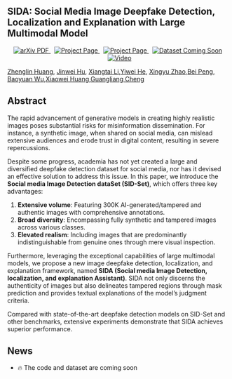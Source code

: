 ## SIDA: Social Media Image Deepfake Detection, Localization and Explanation with Large Multimodal Model

  <p align="center">
    <a href='#'>
      <img src='https://img.shields.io/badge/Paper-PDF-green?style=flat&logo=arXiv&logoColor=green' alt='arXiv PDF'> </a>
    <a href='https://hzlsaber.github.io/projects/SIDA/' style='padding-left: 0.5rem;'>
      <img src='https://img.shields.io/badge/Project-Page-blue?style=flat&logo=Google%20chrome&logoColor=blue' alt='Project Page'> </a>
    <a href='#' style='padding-left: 0.5rem;'>
      <img src='https://img.shields.io/badge/Huggingface%20Model-8A2BE2' alt='Project Page'> </a>
    <a href='#' style='padding-left: 0.5rem;'>
      <img src='https://img.shields.io/badge/Dataset-Coming%20Soon-yellow' alt='Dataset Coming Soon'>
    <a href='https://www.youtube.com/watch?v=oAc9BxOoDe8&t=2s' style='padding-left: 0.5rem;'>
      <img src='https://img.shields.io/badge/Video-Watch%20Now-red' alt='Video'> </a>
  </p>


[Zhenglin Huang](https://scholar.google.com/citations?user=30SRxRAAAAAJ&hl=en&oi=ao), [Jinwei Hu](https://orcid.org/0009-0008-5261-211X), [Xiangtai Li](https://lxtgh.github.io/),[Yiwei He](https://orcid.org/0000-0003-0717-8517), [Xingyu Zhao](https://www.xzhao.me/supervision-teaching),[Bei Peng](https://beipeng.github.io/), [Baoyuan Wu](https://sites.google.com/site/baoyuanwu2015/home),[Xiaowei Huang](https://cgi.csc.liv.ac.uk/~xiaowei/),[Guangliang Cheng](https://sites.google.com/view/guangliangcheng/homepage)

## Abstract
The rapid advancement of generative models in creating highly realistic images poses substantial risks for misinformation dissemination. For instance, a synthetic image, when shared on social media, can mislead extensive audiences and erode trust in digital content, resulting in severe repercussions.

Despite some progress, academia has not yet created a large and diversified deepfake detection dataset for social media, nor has it devised an effective solution to address this issue. In this paper, we introduce the **Social media Image Detection dataSet (SID-Set)**, which offers three key advantages:
1. **Extensive volume**: Featuring 300K AI-generated/tampered and authentic images with comprehensive annotations.
2. **Broad diversity**: Encompassing fully synthetic and tampered images across various classes.
3. **Elevated realism**: Including images that are predominantly indistinguishable from genuine ones through mere visual inspection.

Furthermore, leveraging the exceptional capabilities of large multimodal models, we propose a new image deepfake detection, localization, and explanation framework, named **SIDA (Social media Image Detection, localization, and explanation Assistant)**. SIDA not only discerns the authenticity of images but also delineates tampered regions through mask prediction and provides textual explanations of the model’s judgment criteria.

Compared with state-of-the-art deepfake detection models on SID-Set and other benchmarks, extensive experiments demonstrate that SIDA achieves superior performance.

## News
- 🔥 The code and dataset are coming soon